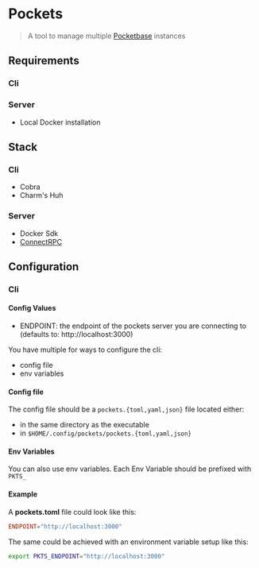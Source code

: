 # Pockets

> A tool to manage multiple [Pocketbase](https://pocketbase.io) instances

## Requirements

### Cli

### Server

- Local Docker installation

## Stack

### Cli

- Cobra
- Charm's Huh

### Server

- Docker Sdk
- [ConnectRPC](https://connectrpc.com)

## Configuration

### Cli

#### Config Values

- ENDPOINT: the endpoint of the pockets server you are connecting to (defaults to: http://localhost:3000)

You have multiple for ways to configure the cli:
- config file
- env variables


#### Config file

The config file should be a `pockets.{toml,yaml,json}` file located either:
- in the same directory as the executable
- in `$HOME/.config/pockets/pockets.{toml,yaml,json}`

#### Env Variables

You can also use env variables. Each Env Variable should be prefixed with `PKTS_`

#### Example

A **pockets.toml** file could look like this:
```toml
ENDPOINT="http://localhost:3000"
```

The same could be achieved with an environment variable setup like this:
```sh
export PKTS_ENDPOINT="http://localhost:3000"
```
